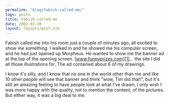 ```yaml
---
permalink: "blog/fabish-called-me/"
tags: posts
title: Fabish called me
date: 2002-03-30
layout: layouts/post.njk
---
```


Fabish called me into his room just a couple of minutes ago, all excited to show me something. I walked in and he showed me his computer screen, and he had just opened up Morpheus. He wanted to show me the banner ad at the top of the opening screen. [www.funnyprizes.com][1]... the site I did all those illustrations for. The ad contained about 6 of my drawings.

I know it's silly, and I know that no one in the world other than me and like 10 other people will see that banner and think "wow, Tim did that!", but it's still an amazing feeling to have people look at what I've drawn. I only wish I was more happy with the quality, not to mention the content, of the pictures. But either way, it was a big deal to me.

 [1]: http://www.funnyprizes.com "www.funnyprizes.com"